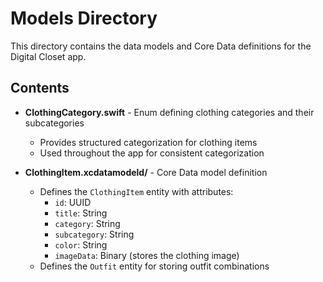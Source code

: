 # Models Directory

This directory contains the data models and Core Data definitions for the Digital Closet app.

## Contents

- **ClothingCategory.swift** - Enum defining clothing categories and their subcategories
  - Provides structured categorization for clothing items
  - Used throughout the app for consistent categorization

- **ClothingItem.xcdatamodeld/** - Core Data model definition
  - Defines the `ClothingItem` entity with attributes:
    - `id`: UUID
    - `title`: String
    - `category`: String
    - `subcategory`: String
    - `color`: String
    - `imageData`: Binary (stores the clothing image)
  - Defines the `Outfit` entity for storing outfit combinations 